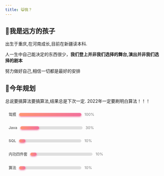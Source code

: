 ```yaml
---
title: 😺我？
---
```


## 🐴我是远方的孩子

出生于重庆,在河南成长,目前在新疆读本科.

人一生中自己能决定的东西很少，**我们登上并非我们选择的舞台,演出并非我们选择的剧本**

努力做好自己,相信一切都是最好的安排

## 🚶今年规划

总说要搞算法要搞算法,结果总是下次一定.
2022年一定要刷明白算法！！！
<div class="review">
    <b>驾照</b>
    <div class="progress">
        <div class="progress-done" style="width: 100%;"></div>
    </div>
    <span class="percent">100%</span>
</div>

<div class="review">
    <b>Java</b>
    <div class="progress">
        <div class="progress-done" style="width: 30%;"></div>
    </div>
    <span class="percent">30%</span>
</div>

<div class="review">
    <b>SQL</b>
    <div class="progress">
        <div class="progress-done" style="width: 10%;"></div>
    </div>
    <span class="percent">10%</span>
</div>
<div class="review">
    <b>内功四件套</b>
    <div class="progress">
        <div class="progress-done"  style="width: 10%;"></div>
    </div>
    <span class="percent">10%</span>
</div>
<div class="review">
    <b>算法</b>
    <div class="progress">
        <div class="progress-done"  style="width: 10%;"></div>
    </div>
    <span class="percent">10%</span>
</div>





<style>
.review{
    border: 1px solid transparent;
    border-radius: 5px;
    color: #777;
    display: flex;
    font-size: 12px;
    align-items: center;
    padding: 10px;
    margin: 5px 0;
}
.progress{
    background-color: rgba(100, 100, 100, 0.2);
    border-radius: 5px;
    position: relative;
    margin: 0 10px;
    height: 10px;
    width: 200px;
}
.progress-done{
    background: linear-gradient(to left, rgb(242, 112, 156), rgb(255, 148, 114));
    box-shadow: 0 3px 3px -5px rgb(242, 112, 156), 0 2px 5px rgb(242, 112, 156);
    border-radius: 5px;
    height: 10px;
    width: 0;
    transition: width 1s ease 0.3s;
}
</style>
